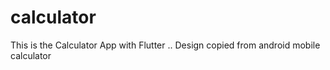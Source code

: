 # calculator

This is the Calculator App with Flutter .. 
Design copied from android mobile calculator
